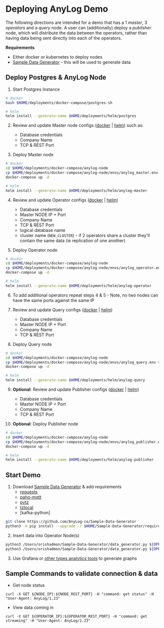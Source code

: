 # Deploying AnyLog Demo

The following directions are intended for a demo that has a 1 _master_, 3 _operators_ and a _query_ node. A user can (additionally)
deploy a _publisher_ node, which will distribute the data between the operators, rather than having data being sent directly into
each of the operators. 

**Requirements**
* Either docker or kubernetes to deploy nodes
* [Sample Data Generator](https://github.com/AnyLog-co/Sample-Data-Generator) - this will be used to generate data

## Deploy Postgres & AnyLog Node
1. Start Postgres Instance
```bash
# docker 
bash $HOME/deployments/docker-compose/postgres.sh

# helm
helm install --generate-name $HOME/deployments/helm/postgres 
```

2. Review and update Master node configs ([docker](docker-compose/anylog-node/envs/anylog_master.env) | [helm](helm/anylog-master/templates/master.yaml)) such as: 
    * Database credentials 
    * Company Name
    * TCP & REST Port 

3. Deploy Master node 
```bash
# docker
cd $HOME/deployments/docker-compose/anylog-node
cp $HOME/deployments/docker-compose/anylog-node/envs/anylog_master.env $HOME/deployments/docker-compose/anylog-node/envs/anylog_node.env
docker-compose up -d 

# helm
helm install --generate-name $HOME/deployments/helm/anylog-master
```

4. Review and update Operator configs ([docker](docker-compose/anylog-node/envs/anylog_operator.env) | [helm](helm/anylog-operator))
   * Database credentials
   * Master NODE IP + Port
   * Company Name
   * TCP & REST Port 
   * logical database name
   * cluster name (`NEW_CLUSTER`) - if 2 operators share a cluster they'll contain the same data (ie replication of one another)

5. Deploy Operator node
```bash
# docker
cd $HOME/deployments/docker-compose/anylog-node
cp $HOME/deployments/docker-compose/anylog-node/envs/anylog_operator.env $HOME/deployments/docker-compose/anylog-node/envs/anylog_node.env
docker-compose up -d 

# helm
helm install --generate-name $HOME/deployments/helm/anylog-operator
```

6. To add additional operators repeat steps 4 & 5 - Note, no two nodes can have the same ports against the same IP   
 

7. Review and update Query configs ([docker](docker-compose/anylog-node/envs/anylog_query.env) | [helm](helm/anylog-query))
   * Database credentials 
   * Master NODE IP + Port
   * Company Name
   * TCP & REST Port


8. Deploy Query node
```bash
# docker
cd $HOME/deployments/docker-compose/anylog-node
cp $HOME/deployments/docker-compose/anylog-node/envs/anylog_query.env $HOME/deployments/docker-compose/anylog-node/envs/anylog_query.env
docker-compose up -d 

# helm
helm install --generate-name $HOME/deployments/helm/anylog-query
```

9. **Optional**: Review and update Publisher configs ([docker](docker-compose/anylog-node/envs/anylog_publisher.env) | [helm](helm/anylog-publisher))
   * Database credentials 
   * Master NODE IP + Port
   * Company Name
   * TCP & REST Port


10. **Optional**: Deploy Publisher node
```bash
# docker
cd $HOME/deployments/docker-compose/anylog-node
cp $HOME/deployments/docker-compose/anylog-node/envs/anylog_publisher.env $HOME/deployments/docker-compose/anylog-node/envs/anylog_query.env
docker-compose up -d 

# helm
helm install --generate-name $HOME/deployments/helm/anylog-publisher
```

## Start Demo
1. Download [Sample Data Generator](https://github.com/AnyLog-co/Sample-Data-Generator) & add requirements  
   * [requests](https://pypi.org/project/requests)
   * [paho-mqtt](https://pypi.org/project/paho-mqtt/)
   * [pytz](https://pypi.org/project/pytz/)
   * [tzlocal](https://pypi.org/project/tzlocal/) 
   * [kafka-python]
```bash
git clone https://github.com/AnyLog-co/Sample-Data-Generator
python3 -m pip install --upgrade -r $HOME/Sample-Data-Generator/requirements.txt
```

2. Insert data into Operator Node(s)
```bash 
python3 /Users/orishadmon/Sample-Data-Generator/data_generator.py ${OPERATOR_1_IP}:${OPERATOR_1_REST_PORT},${OPERATOR_2_IP}:${OPERATOR_2_REST_PORT},${OPERATOR_3_IP}:${OPERATOR_3_REST_PORT} power post test --topic power1  --repeat 10
python3 /Users/orishadmon/Sample-Data-Generator/data_generator.py ${OPERATOR_1_IP}:${OPERATOR_1_BROKER_PORT} synchrophasor mqtt test --topic power2
```

3. Use Grafana or [other types analytics tools](https://github.com/AnyLog-co/documentation/tree/master/northbound%20connectors) to generate graphs


## Sample Commands to validate connection & data
* Get node status
```commandline
curl -X GET ${NODE_IP}:${NODE_REST_PORT} -H "command: get status" -H "User-Agent: AnyLog/1.23"
```

* View data coming in
```commandline
curl -X GET ${OPERATOR_IP}:${OPERATOR_REST_PORT} -H "command: get streaming" -H "User-Agent: AnyLog/1.23"
```
